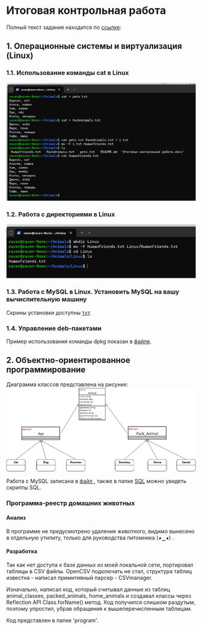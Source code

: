 # Итоговая контрольная работа #

Полный текст задания находится по [ссылке](/Итоговая%20контрольная%20работа.pdf):

## 1. Операционные системы и виртуализация (Linux) ##

### 1.1. Использование команды cat в Linux ###

![img](/img/lin1.jpg)

### 1.2. Работа с директориями в Linux ###

![img](/img/lin2.jpg)

### 1.3. Работа с MySQL в Linux. Установить MySQL на вашу вычислительную машину  ###

Скрины установки доступны [тут](/Linux/mysql.pdf).

### 1.4. Управление deb-пакетами ###

Пример использования команды dpkg показан в [файле](/Linux/dpkg.pdf).


## 2. Объектно-ориентированное программирование ##

Диаграмма классов представлена на рисунке:
![img](/img/Диаграмма%20классов.jpg)

Работа с MySQL записана в [файл ](/SQL/MySQL.pdf), также в папке [SQL](/SQL) можно увидеть скрипты SQL.

### Программа-реестр домашних животных ###

#### Анализ ####

В программе не предусмотрено удаление животного, видимо вынесено в отдельную утилиту, только для
руководства питомника (◕‿◕) .

#### Разработка ####

Так как нет доступа к базе данных из моей локальной сети, портировал таблицы в CSV файлы.
OpenCSV подключать не стал, структура таблиц известна - написал примитивный парсер - CSVmanager.

Изначально, написал код, который считывал данные из таблиц animal_classes, packed_animals, 
home_animals и создавал классы через Reflection API Class.forName() метод.
Код получился слишком раздутым, поэтому упростил, убрав обращения к вышеперечисленным таблицам.

Код представлен в папке 'program'.



